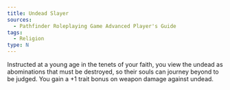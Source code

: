 ```yaml
---
title: Undead Slayer
sources:
  - Pathfinder Roleplaying Game Advanced Player's Guide
tags:
  - Religion
type: N
---
```


Instructed at a young age in the tenets of your faith, you view the undead as abominations that must be destroyed, so their souls can journey beyond to be judged. You gain a +1 trait bonus on weapon damage against undead.


